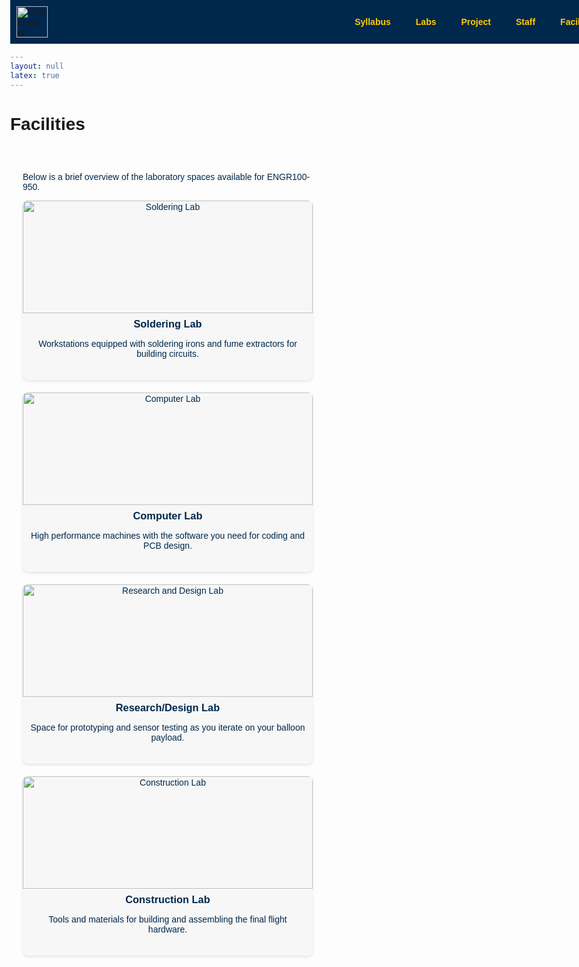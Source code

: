 ```yaml
---
layout: null
latex: true
---
```


<style>
  body {
    margin: 0;
    font-family: Arial, sans-serif;
    padding-top: 70px;
  }
  .navbar {
    background-color: #00274C;
    overflow: hidden;
    position: fixed;
    top: 0;
    width: 100%;
    z-index: 1000;
    display: flex;
    align-items: center;
    padding: 10px 0;
    transition: padding 0.3s;
  }
  .navbar.shrink {
    padding: 4px 0;
  }
  .navbar img.logo {
    height: 50px;
    margin-left: 10px;
    transition: height 0.3s;
  }
  .navbar.shrink img.logo {
    height: 30px;
  }
  .navbar ul {
    margin: 0;
    padding: 0;
    list-style: none;
    display: flex;
    margin-left: auto;
    justify-content: flex-end;
  }
  .navbar li {
    position: relative;
  }
  .navbar a {
    display: block;
    color: #FFCB05;
    padding: 14px 20px;
    text-decoration: none;
    font-weight: bold;
  }
  .navbar li:hover > a {
    background-color: #001d38;
  }
  .dropdown-content {
    display: none;
    position: absolute;
    background-color: #00274C;
    min-width: 160px;
    z-index: 1;
  }
  .dropdown-content li { width: 100%; }
  .dropdown-content a { padding: 12px 16px; }
  .dropdown:hover .dropdown-content { display: block; }

  .facilities {
    max-width: 1000px;
    margin: 60px auto;
    padding: 0 20px;
    color: #00274C;
  }
  .facility-grid {
    display: grid;
    grid-template-columns: repeat(auto-fit, minmax(250px, 1fr));
    gap: 20px;
  }
  .facility-card {
    background-color: #f7f7f7;
    border-radius: 8px;
    box-shadow: 0 2px 4px rgba(0,0,0,0.1);
    overflow: hidden;
    text-align: center;
  }
  .facility-card img {
    width: 100%;
    height: 180px;
    object-fit: cover;
  }
  .facility-card h3 {
    margin: 0.5em 0;
    color: #00274C;
  }
  .facility-card p {
    padding: 0 10px 20px;
  }

  @media (max-width: 600px) {
    .navbar { flex-direction: row; align-items: center; }
    .navbar img.logo { display: none; }
    .nav-links { flex-direction: row; width: auto; display: flex; }
    .navbar li { width: auto; }
    .navbar a { padding: 10px; }
    .dropdown-content { display: none; }
  }
</style>

<nav class="navbar">
  <img class="logo" src="{{ '/media/umich-coe3.png' | relative_url }}" alt="University of Michigan, College of Engineering">
  <ul class="nav-links">
    <li class="dropdown"><a href="{{ '/syllabus' | relative_url }}">Syllabus</a>
      <ul class="dropdown-content">
        <li><a href="https://calendar.google.com/calendar/u/0?cid=dW1pY2guZWR1X3FranB0bnZjNGs5MXA0dDQ4dXExOGFoNWNzQGdyb3VwLmNhbGVuZGFyLmdvb2dsZS5jb20">Course Calendar</a></li>
      </ul>
    </li>
    <li class="dropdown"><a href="{{ '/labs/' | relative_url }}">Labs</a>
      <ul class="dropdown-content">
        <li><a href="{{ '/soldering/solder-challenge' | relative_url }}">Solder Challenge</a></li>
        <li><a href="{{ '/project/project' | relative_url }}">Project Spec</a></li>
      </ul>
    </li>
    <li><a href="{{ '/project/project' | relative_url }}">Project</a></li>
    <li><a href="{{ '/staff' | relative_url }}">Staff</a></li>
    <li><a href="{{ '/facilities' | relative_url }}">Facilities</a></li>
  </ul>
</nav>

# Facilities

<section class="facilities">
  <p>Below is a brief overview of the laboratory spaces available for ENGR100-950.</p>
  <div class="facility-grid">
    <div class="facility-card">
      <img src="https://via.placeholder.com/400x300?text=Soldering+Lab" alt="Soldering Lab">
      <h3>Soldering Lab</h3>
      <p>Workstations equipped with soldering irons and fume extractors for building circuits.</p>
    </div>
    <div class="facility-card">
      <img src="https://via.placeholder.com/400x300?text=Computer+Lab" alt="Computer Lab">
      <h3>Computer Lab</h3>
      <p>High performance machines with the software you need for coding and PCB design.</p>
    </div>
    <div class="facility-card">
      <img src="https://via.placeholder.com/400x300?text=Research%2FDesign+Lab" alt="Research and Design Lab">
      <h3>Research/Design Lab</h3>
      <p>Space for prototyping and sensor testing as you iterate on your balloon payload.</p>
    </div>
    <div class="facility-card">
      <img src="https://via.placeholder.com/400x300?text=Construction+Lab" alt="Construction Lab">
      <h3>Construction Lab</h3>
      <p>Tools and materials for building and assembling the final flight hardware.</p>
    </div>
  </div>
</section>

<script>
window.addEventListener('scroll', function() {
  var navbar = document.querySelector('.navbar');
  if (window.scrollY > 50) {
    navbar.classList.add('shrink');
  } else {
    navbar.classList.remove('shrink');
  }
});
</script>
